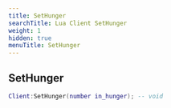 ```yaml
---
title: SetHunger
searchTitle: Lua Client SetHunger
weight: 1
hidden: true
menuTitle: SetHunger
---
```

## SetHunger
```lua
Client:SetHunger(number in_hunger); -- void
```